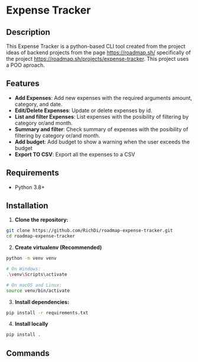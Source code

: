 # Expense Tracker

## Description

This Expense Tracker is a python-based CLI tool created from the project ideas of backend projects from the page https://roadmap.sh/ specifically of the project https://roadmap.sh/projects/expense-tracker. This project uses a POO aproach.

## Features

- **Add Expenses**: Add new expenses with the required arguments amount, category, and date.
- **Edit/Delete Expenses**: Update or delete expenses by id.
- **List and filter Expenses**: List expenses with the posibility of filtering by category or/and month.
- **Summary and filter**: Check summary of expenses with the posibility of filtering by category or/and month.
- **Add budget**: Add budget to show a warning when the user exceeds the budget
- **Export TO CSV**: Export all the expenses to a CSV

## Requirements

- Python 3.8+

## Installation

1. **Clone the repository:**
  ```bash
  git clone https://github.com/RichDi/roadmap-expense-tracker.git
  cd roadmap-expense-tracker
  ```

2. **Create virtualenv (Recommended)** 
  ```bash
  python -m venv venv

  # On Windows:
  .\venv\Scripts\activate

  # On macOS and Linux:
  source venv/bin/activate
  ```

3. **Install dependencies:**
  ```bash
  pip install -r requirements.txt
  ```

4. **Install locally**
  ```bash
  pip install .
  ```

## Commands

```bash

```

